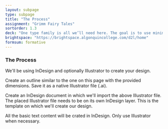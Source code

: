 ```yaml
---
layout: subpage
type: subpage
title: "The Process"
assignment: "Grimm Fairy Tales"
sortorder: 1.3
deck: "One type family is all we’ll need here. The goal is to use minimal instances of the family because we’ll make use of other tools to achieve hierarchy."
brightspace: "https://brightspace.algonquincollege.com/d2l/home"
formsum: formative
---
```

### The Process

We'll be using InDesign and optionally Illustrator to create your design.

Create an outline similar to the one on this page with the provided dimensions. Save it as a native Illustrator file (.ai).

Create an InDesign document in which we'll import the above Illustrator file. The placed Illustrator file needs to be on its own InDesign layer. This is the template on which we'll create our design.

All the basic text content will be crated in InDesign. Only use Illustrator when necessary.